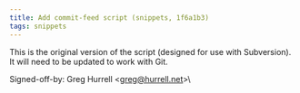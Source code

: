```yaml
---
title: Add commit-feed script (snippets, 1f6a1b3)
tags: snippets
---
```


This is the original version of the script (designed for use with Subversion).\
It will need to be updated to work with Git.

Signed-off-by: Greg Hurrell &lt;greg@hurrell.net&gt;\
